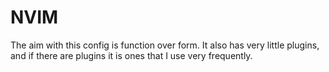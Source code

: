 # NVIM
The aim with this config is function over form. It also has very little plugins, and if there are plugins it is ones that I use very frequently.
